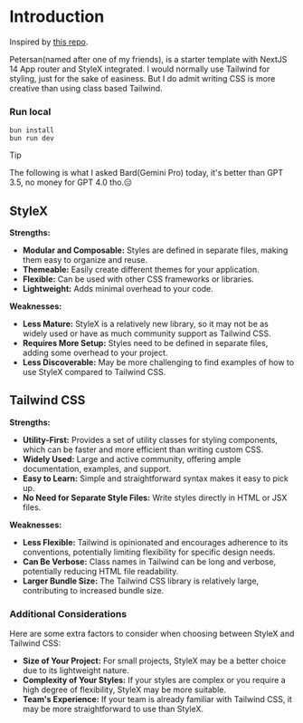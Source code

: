 # Introduction

Inspired by [this repo](https://github.com/nmn/nextjs-app-dir-stylex/blob/1ae35c91819ece812097186942f0a7096ef81ebc/app/layout.tsx#L4).

Petersan(named after one of my friends), is a starter template with NextJS 14 App router and StyleX integrated. I would normally use Tailwind for styling, just for the sake of easiness. But I do admit writing CSS is more creative than using class based Tailwind.

### Run local

```
bun install
bun run dev
```

> [!Tip]
> The following is what I asked Bard(Gemini Pro) today, it's better than GPT 3.5, no money for GPT 4.0 tho.😑

## StyleX

**Strengths:**

- **Modular and Composable:** Styles are defined in separate files, making them easy to organize and reuse.
- **Themeable:** Easily create different themes for your application.
- **Flexible:** Can be used with other CSS frameworks or libraries.
- **Lightweight:** Adds minimal overhead to your code.

**Weaknesses:**

- **Less Mature:** StyleX is a relatively new library, so it may not be as widely used or have as much community support as Tailwind CSS.
- **Requires More Setup:** Styles need to be defined in separate files, adding some overhead to your project.
- **Less Discoverable:** May be more challenging to find examples of how to use StyleX compared to Tailwind CSS.

## Tailwind CSS

**Strengths:**

- **Utility-First:** Provides a set of utility classes for styling components, which can be faster and more efficient than writing custom CSS.
- **Widely Used:** Large and active community, offering ample documentation, examples, and support.
- **Easy to Learn:** Simple and straightforward syntax makes it easy to pick up.
- **No Need for Separate Style Files:** Write styles directly in HTML or JSX files.

**Weaknesses:**

- **Less Flexible:** Tailwind is opinionated and encourages adherence to its conventions, potentially limiting flexibility for specific design needs.
- **Can Be Verbose:** Class names in Tailwind can be long and verbose, potentially reducing HTML file readability.
- **Larger Bundle Size:** The Tailwind CSS library is relatively large, contributing to increased bundle size.

### Additional Considerations

Here are some extra factors to consider when choosing between StyleX and Tailwind CSS:

- **Size of Your Project:** For small projects, StyleX may be a better choice due to its lightweight nature.
- **Complexity of Your Styles:** If your styles are complex or you require a high degree of flexibility, StyleX may be more suitable.
- **Team's Experience:** If your team is already familiar with Tailwind CSS, it may be more straightforward to use than StyleX.
